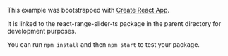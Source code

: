This example was bootstrapped with [Create React App](https://github.com/facebook/create-react-app).

It is linked to the react-range-slider-ts package in the parent directory for development purposes.

You can run `npm install` and then `npm start` to test your package.
